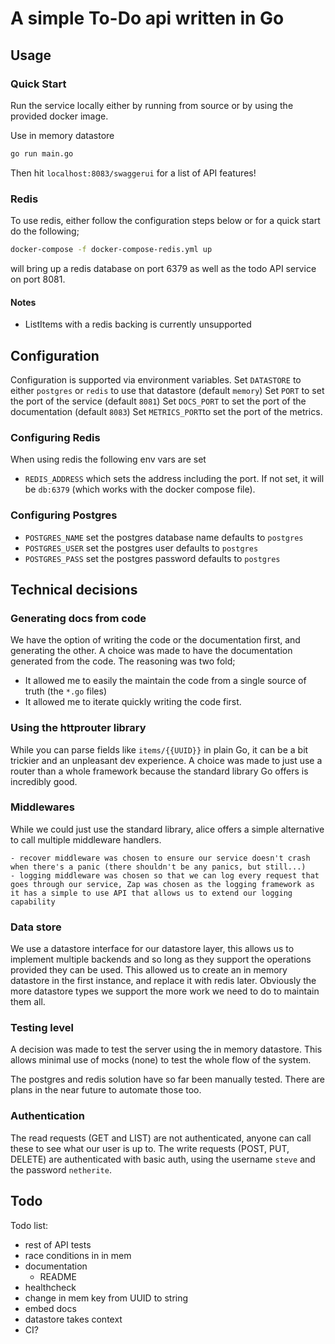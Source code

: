 # A simple To-Do api written in Go

## Usage

### Quick Start

Run the service locally either by running from source or by using the provided docker image.

Use in memory datastore

```sh
go run main.go
```

Then hit `localhost:8083/swaggerui` for a list of API features!

### Redis

To use redis, either follow the configuration steps below or for a quick start do the following;

```sh
docker-compose -f docker-compose-redis.yml up
```

will bring up a redis database on port 6379 as well as the todo API service on port 8081.

#### Notes

- ListItems with a redis backing is currently unsupported

## Configuration

Configuration is supported via environment variables.
Set `DATASTORE` to either `postgres` or `redis` to use that datastore (default `memory`)
Set `PORT` to set the port of the service (default `8081`)
Set `DOCS_PORT` to set the port of the documentation (default `8083`)
Set `METRICS_PORT`to set the port of the metrics.

### Configuring Redis

When using redis the following env vars are set
- `REDIS_ADDRESS` which sets the address including the port. If not set, it will be `db:6379` (which works with the docker compose file).

###  Configuring Postgres

- `POSTGRES_NAME` set the postgres database name defaults to `postgres`
- `POSTGRES_USER` set the postgres user defaults to `postgres`
- `POSTGRES_PASS` set the postgres password defaults to `postgres`

## Technical decisions

### Generating docs from code

We have the option of writing the code or the documentation first, and generating the other.
A choice was made to have the documentation generated from the code.
The reasoning was two fold;
- It allowed me to easily the maintain the code from a single source of truth (the `*.go` files)
- It allowed me to iterate quickly writing the code first.

### Using the httprouter library

While you can parse fields like `items/{{UUID}}` in plain Go, it can be a bit trickier and an unpleasant dev experience.
A choice was made to just use a router than a whole framework because the standard library Go offers is incredibly good.

### Middlewares

While we could just use the standard library, alice offers a simple alternative to call multiple middleware handlers.

    - recover middleware was chosen to ensure our service doesn't crash when there's a panic (there shouldn't be any panics, but still...)
    - logging middleware was chosen so that we can log every request that goes through our service, Zap was chosen as the logging framework as it has a simple to use API that allows us to extend our logging capability

### Data store

We use a datastore interface for our datastore layer, this allows us to implement multiple backends and so long as they support the operations provided they can be used.
This allowed us to create an in memory datastore in the first instance, and replace it with redis later.
Obviously the more datastore types we support the more work we need to do to maintain them all.

### Testing level

A decision was made to test the server using the in memory datastore.
This allows minimal use of mocks (none) to test the whole flow of the system.

The postgres and redis solution have so far been manually tested.
There are plans in the near future to automate those too.

### Authentication

The read requests (GET and LIST) are not authenticated, anyone can call these to see what our user is up to.
The write requests (POST, PUT, DELETE) are authenticated with basic auth, using the username `steve` and the password `netherite`.

## Todo

Todo list:
- rest of API tests
- race conditions in in mem
- documentation
    - README
- healthcheck
- change in mem key from UUID to string
- embed docs
- datastore takes context
- CI?